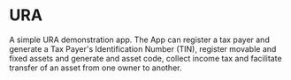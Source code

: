 # URA
A simple URA demonstration app. The App can register a tax payer and generate a Tax Payer's Identification Number (TIN), register movable and fixed assets and generate and asset code, collect income tax and facilitate transfer of an asset from one owner to another.
